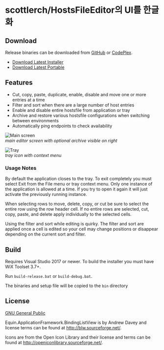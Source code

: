 # scottlerch/HostsFileEditor의 UI를 한글화

## Download

Release binaries can be downloaded from [GitHub](https://github.com/scottlerch/HostsFileEditor/releases) or [CodePlex](https://hostsfileeditor.codeplex.com/).
 * [Download Latest Installer](https://github.com/scottlerch/HostsFileEditor/releases/download/v1.2.0/HostsFileEditorSetup-1.2.0.msi)
 * [Download Latest Portable](https://github.com/scottlerch/HostsFileEditor/releases/download/v1.2.0/HostsFileEditor-1.2.0.zip)

## Features
 * Cut, copy, paste, duplicate, enable, disable and move one or more entries at a time
 * Filter and sort when there are a large number of host entries
 * Enable and disable entire hostsfile from application or tray
 * Archive and restore various hostsfile configurations when switching between environments
 * Automatically ping endpoints to check availability

![Main screen](https://cloud.githubusercontent.com/assets/1789883/24075121/a68ddcc8-0bd2-11e7-9eed-c53d02a08930.png)  
*main editor screen with optional archive visible on right*

![Tray](https://cloud.githubusercontent.com/assets/1789883/24075122/a98c7628-0bd2-11e7-845d-0e52a5e2cc7d.png)  
*tray icon with context menu*

### Usage Notes

By default the application closes to the tray. To exit completely you must select Exit from the File menu or tray context menu. Only one instance of the application is allowed at a time. If you try to open it again it will just activate the previously running instance.

When selecting rows to move, delete, copy, or cut be sure to select the entire row using the row header cell. If no entire rows are selected, cut, copy, paste, and delete apply individually to the selected cells.

Using the filter and sort while editing is quirky. The filter and sort are applied once a cell is edited so your cell may change positions or disappear depending on the current sort and filter.

## Build

Requires Visual Studio 2017 or newer.  To build the installer you must have WiX Toolset 3.7+.

Run `build-release.bat` or `build-debug.bat`. 

The binaries and setup file will be copied to the `bin` directory

## License
 
[GNU General Public](https://www.gnu.org/licenses/)

Equin.ApplicationFramework.BindingListView is by Andrew Davey and license
terms can be found at
<http://blw.sourceforge.net/>.

Icons are from the Open Icon Library and their license and terms can be found at
<http://openiconlibrary.sourceforge.net/>.



